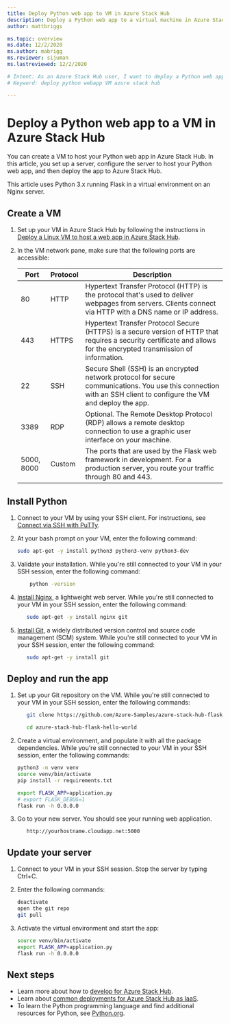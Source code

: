 ```yaml
---
title: Deploy Python web app to VM in Azure Stack Hub 
description: Deploy a Python web app to a virtual machine in Azure Stack Hub.
author: mattbriggs

ms.topic: overview
ms.date: 12/2/2020
ms.author: mabrigg
ms.reviewer: sijuman
ms.lastreviewed: 12/2/2020

# Intent: As an Azure Stack Hub user, I want to deploy a Python web app to a virtual machine in Azure Stack Hub.
# Keyword: deploy python webapp VM azure stack hub

---
```




# Deploy a Python web app to a VM in Azure Stack Hub

You can create a VM to host your Python web app in Azure Stack Hub. In this article, you set up a server, configure the server to host your Python web app, and then deploy the app to Azure Stack Hub.

This article uses Python 3.x running Flask in a virtual environment on an Nginx server.

## Create a VM

1. Set up your VM in Azure Stack Hub by following the instructions in [Deploy a Linux VM to host a web app in Azure Stack Hub](azure-stack-dev-start-howto-deploy-linux.md).

2. In the VM network pane, make sure that the following ports are accessible:

    | Port | Protocol | Description |
    | --- | --- | --- |
    | 80 | HTTP | Hypertext Transfer Protocol (HTTP) is the protocol that's used to deliver webpages from servers. Clients connect via HTTP with a DNS name or IP address. |
    | 443 | HTTPS | Hypertext Transfer Protocol Secure (HTTPS) is a secure version of HTTP that requires a security certificate and allows for the encrypted transmission of information. |
    | 22 | SSH | Secure Shell (SSH) is an encrypted network protocol for secure communications. You use this connection with an SSH client to configure the VM and deploy the app. |
    | 3389 | RDP | Optional. The Remote Desktop Protocol (RDP) allows a remote desktop connection to use a graphic user interface on your machine.   |
    | 5000, 8000 | Custom | The ports that are used by the Flask web framework in development. For a production server, you route your traffic through 80 and 443. |

## Install Python

1. Connect to your VM by using your SSH client. For instructions, see [Connect via SSH with PuTTy](azure-stack-dev-start-howto-ssh-public-key.md#connect-with-ssh-by-using-putty).
2. At your bash prompt on your VM, enter the following command:

    ```bash  
    sudo apt-get -y install python3 python3-venv python3-dev
    ```

3. Validate your installation. While you're still connected to your VM in your SSH session, enter the following command:

    ```bash  
        python -version
    ```

3. [Install Nginx](https://www.nginx.com/resources/wiki/), a lightweight web server. While you're still connected to your VM in your SSH session, enter the following command:

    ```bash  
       sudo apt-get -y install nginx git
    ```

4. [Install Git](https://git-scm.com), a widely distributed version control and source code management (SCM) system. While you're still connected to your VM in your SSH session, enter the following command:

    ```bash  
       sudo apt-get -y install git
    ```

## Deploy and run the app

1. Set up your Git repository on the VM. While you're still connected to your VM in your SSH session, enter the following commands:

    ```bash  
       git clone https://github.com/Azure-Samples/azure-stack-hub-flask-hello-world.git
    
       cd azure-stack-hub-flask-hello-world
    ```

2. Create a virtual environment, and populate it with all the package dependencies. While you're still connected to your VM in your SSH session, enter the following commands:

    ```bash  
    python3 -m venv venv
    source venv/bin/activate
    pip install -r requirements.txt
    
    export FLASK_APP=application.py
    # export FLASK_DEBUG=1 
    flask run -h 0.0.0.0
    ```

3. Go to your new server. You should see your running web application.

    ```HTTP  
       http://yourhostname.cloudapp.net:5000
    ```

## Update your server

1. Connect to your VM in your SSH session. Stop the server by typing Ctrl+C.

2. Enter the following commands:

    ```bash  
    deactivate
    open the git repo
    git pull
    ```

3. Activate the virtual environment and start the app:

    ```bash  
    source venv/bin/activate
    export FLASK_APP=application.py
    flask run -h 0.0.0.0
    ```

## Next steps

- Learn more about how to [develop for Azure Stack Hub](azure-stack-dev-start.md).
- Learn about [common deployments for Azure Stack Hub as IaaS](azure-stack-dev-start-deploy-app.md).
- To learn the Python programming language and find additional resources for Python, see [Python.org](https://www.python.org).

